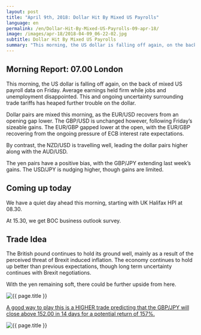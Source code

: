 ```yaml
---
layout: post
title: "April 9th, 2018: Dollar Hit By Mixed US Payrolls"
language: en
permalink: /en/Dollar-Hit-By-Mixed-US-Payrolls-09-apr-18/
image: /images/apr-18/2018-04-09_06-22-02.jpg
subtitle: Dollar Hit By Mixed US Payrolls
summary: "This morning, the US dollar is falling off again, on the back of mixed US payroll data on Friday. Average earnings held firm while jobs and unemployment disappointed. This and ongoing uncertainty surrounding trade tariffs has heaped further trouble on the dollar"
---
```

## Morning Report: 07.00 London

This morning, the US dollar is falling off again, on the back of mixed US payroll data on Friday. Average earnings held firm while jobs and unemployment disappointed. This and ongoing uncertainty surrounding trade tariffs has heaped further trouble on the dollar. 

Dollar pairs are mixed this morning, as the EUR/USD recovers from an opening gap lower. The GBP/USD is unchanged however, following Friday’s sizeable gains. The EUR/GBP gapped lower at the open, with the EUR/GBP recovering from the ongoing pressure of ECB interest rate expectations. 

By contrast, the NZD/USD is travelling well, leading the dollar pairs higher along with the AUD/USD. 

The yen pairs have a positive bias, with the GBP/JPY extending last week’s gains. The USD/JPY is nudging higher, though gains are limited. 

## Coming up today 

We have a quiet day ahead this morning, starting with UK Halifax HPI at 08.30. 

At 15.30, we get BOC business outlook survey. 

## Trade Idea

The British pound continues to hold its ground well, mainly as a result of the perceived threat of Brexit induced inflation. The economy continues to hold up better than previous expectations, though long term uncertainty continues with Brexit negotiations. 

With the yen remaining soft, there could be further upside from here.

<img class="post-image" src="{{ site.url }}/images/apr-18/2018-04-09_06-22-02.jpg" alt="{{ page.title }}" title="{{ page.title }}">

<a href="%LINK%%?currency=GBP&market=forex&underlying=frxGBPJPY&formname=higherlower&duration_amount=14&duration_units=d&amount=10&amount_type=payout&expiry_type=duration&barrier=152.00" target="_blank">A good way to play this is a HIGHER trade predicting that the GBP/JPY will close above 152.00 in 14 days for a potential return of 157%.</a>

<img class="post-image" src="{{ site.url }}/images/apr-18/2018-04-09_06-25-59.jpg" alt="{{ page.title }}" title="{{ page.title }}">

